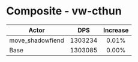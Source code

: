 # Composite - vw-cthun
| Actor | DPS | Increase |
|---|:---:|:---:|
|move_shadowfiend|1303234|0.01%|
|Base|1303085|0.00%|
